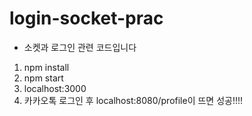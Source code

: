 # login-socket-prac

- 소켓과 로그인 관련 코드입니다
1. npm install
2. npm start
3. localhost:3000
4. 카카오톡 로그인 후 localhost:8080/profile이 뜨면 성공!!!!
